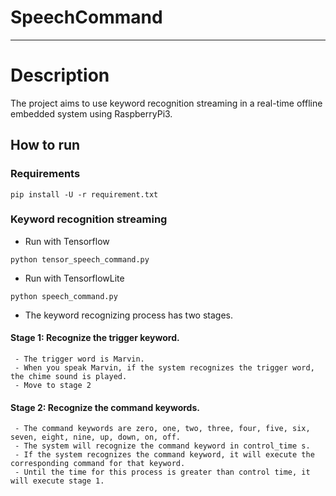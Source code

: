 # SpeechCommand

---

# Description
  The project aims to use keyword recognition streaming in a real-time offline embedded system using RaspberryPi3.




## How to run


### Requirements

```shell script
pip install -U -r requirement.txt
```


### Keyword recognition streaming

- Run with Tensorflow

```shell script
python tensor_speech_command.py
```

- Run with TensorflowLite

```shell script
python speech_command.py
```
- The keyword recognizing process has two stages.

#### Stage 1: Recognize the trigger keyword.
     - The trigger word is Marvin.
     - When you speak Marvin, if the system recognizes the trigger word, the chime sound is played.
     - Move to stage 2 
      

#### Stage 2: Recognize the command keywords.
     - The command keywords are zero, one, two, three, four, five, six, seven, eight, nine, up, down, on, off.
     - The system will recognize the command keyword in control_time s.
     - If the system recognizes the command keyword, it will execute the corresponding command for that keyword.
     - Until the time for this process is greater than control time, it will execute stage 1.
